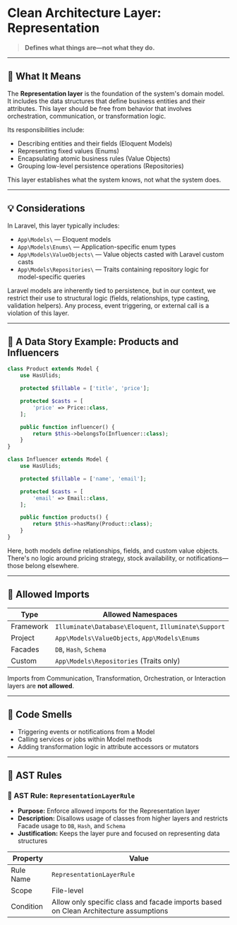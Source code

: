 # Clean Architecture Layer: Representation

> **Defines what things are—not what they do.**

---

## 🧠 What It Means

The **Representation layer** is the foundation of the system's domain model. It includes the data structures that define business entities and their attributes. This layer should be free from behavior that involves orchestration, communication, or transformation logic.

Its responsibilities include:
- Describing entities and their fields (Eloquent Models)
- Representing fixed values (Enums)
- Encapsulating atomic business rules (Value Objects)
- Grouping low-level persistence operations (Repositories)

This layer establishes what the system knows, not what the system does.

---

## 💡 Considerations

In Laravel, this layer typically includes:

- `App\Models\` — Eloquent models
- `App\Models\Enums\` — Application-specific enum types
- `App\Models\ValueObjects\` — Value objects casted with Laravel custom casts
- `App\Models\Repositories\` — Traits containing repository logic for model-specific queries

Laravel models are inherently tied to persistence, but in our context, we restrict their use to structural logic (fields, relationships, type casting, validation helpers). Any process, event triggering, or external call is a violation of this layer.

---

## 🧵 A Data Story Example: Products and Influencers

```php
class Product extends Model {
    use HasUlids;

    protected $fillable = ['title', 'price'];

    protected $casts = [
        'price' => Price::class,
    ];

    public function influencer() {
        return $this->belongsTo(Influencer::class);
    }
}

class Influencer extends Model {
    use HasUlids;

    protected $fillable = ['name', 'email'];

    protected $casts = [
        'email' => Email::class,
    ];

    public function products() {
        return $this->hasMany(Product::class);
    }
}
```

Here, both models define relationships, fields, and custom value objects. There's no logic around pricing strategy, stock availability, or notifications—those belong elsewhere.

---

## 🚀 Allowed Imports

| Type      | Allowed Namespaces                                      |
|-----------|----------------------------------------------------------|
| Framework | `Illuminate\Database\Eloquent`, `Illuminate\Support`     |
| Project   | `App\Models\ValueObjects`, `App\Models\Enums`          |
| Facades   | `DB`, `Hash`, `Schema`                                  |
| Custom    | `App\Models\Repositories` (Traits only)                 |

Imports from Communication, Transformation, Orchestration, or Interaction layers are **not allowed**.

---

## 🚩 Code Smells

- Triggering events or notifications from a Model
- Calling services or jobs within Model methods
- Adding transformation logic in attribute accessors or mutators

---

## 🧪 AST Rules

### 📌 AST Rule: `RepresentationLayerRule`

- **Purpose:** Enforce allowed imports for the Representation layer
- **Description:** Disallows usage of classes from higher layers and restricts Facade usage to `DB`, `Hash`, and `Schema`
- **Justification:** Keeps the layer pure and focused on representing data structures

| Property     | Value                      |
|--------------|----------------------------|
| Rule Name    | `RepresentationLayerRule`  |
| Scope        | File-level                 |
| Condition    | Allow only specific class and facade imports based on Clean Architecture assumptions |
